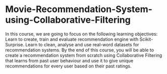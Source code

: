 # Movie-Recommendation-System-using-Collaborative-Filtering
In this course, we are going to focus on the following learning objectives:  Learn to create, train and evaluate recommendation engine with Scikit-Surprise. Learn to clean, analyse and use real-word datasets for recommendation systems. By the end of this course, you will be able to create a recommendation system from scratch using Collaborative Filtering that learns from past user behaviour and use it to give unique recommendations for every user based on their past ratings.
